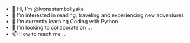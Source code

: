 - 👋 Hi, I’m @ivonastamboliyska
- 👀 I’m interested in reading, traveling and experiencing new adventures
- 🌱 I’m currently learning Coding with Python
- 💞️ I’m looking to collaborate on ...
- 📫 How to reach me ...

<!---
ivonastamboliyska/ivonastamboliyska is a ✨ special ✨ repository because its `README.md` (this file) appears on your GitHub profile.
You can click the Preview link to take a look at your changes.
--->
